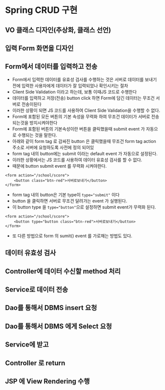 # Spring CRUD 구현

## VO 클래스 디자인(추상화, 클래스 선언)

## 입력 Form 화면을 디자인
## Form에서 데이터를 입력하고 전송
* Form에서 입력한 데이터를 유효성 검사를 수행하는 것은 서버로 데이터를 보내기 전에 입력한 사용자에게 데이터가 잘 입력되었나 확인시키는 절차
* Client Side Validation 이라고 하는데, 보통 이때JS 코드로 수행한다
* 데이터를 입력하고 저장(전송) button click 하면 Form에 담긴 데이터는 무조건 서버로 전송이된다
* 이러한 상황이 되면 JS 코드를 사용하여 Client Side Validation을 수행할 수 없다.
* Form에 포함된 모든 버튼의 기본 속성을 무력화 하여 무조건 데이터가 서버로 전송되는것을 방지시켜야한다
* Form에 포함된 버튼의 기본속성이란 버튼을 클릭했을때 submit event 가 자동으로 수행되는 것을 말한다.
* 아래와 같이 form tag 로 감싸진 button 은 클릭했을때 무조건 form tag action 주소로 서버에 요청하도록 사전에 정의 되어있
* form tag 내의 button에는 submit 이라는 default event 가 자동으로 설정된다.
* 이러한 상황에서는 JS 코드를 사용하여 데이터 유효성 검사를 할 수 없다.
* 때문에 button submit event 를 무력화 시켜야한다.
```
<form action="/school/score">
	<button class="btn-red">서버로보내기</button>
</form>
```
* form tag 내의 button은 기본 type이 ```type="submit"``` 이다
* button 을 클릭하면 서버로 무조건 달려가는 event 가 실행된다.
* 이 button type 을 ```type="button"```으로 설정하면 submit event가 무력화 된다.
```
<form action="/school/score">
	<button type="button class="btn-red">서버로보내기</button>
</form>
```

* 또 다른 방법으로 form 의 sumit() event 를 가로채는 방법도 있다.
## 데이터 유효성 검사
## Controller에 데이터 수신할 method 처리
## Service로 데이터 전송
## Dao를 통해서 DBMS insert 요청

## Dao를 통해서 DBMS 에게 Select 요청
## Service에 받고
## Controller 로 return
## JSP 에 View Rendering 수행